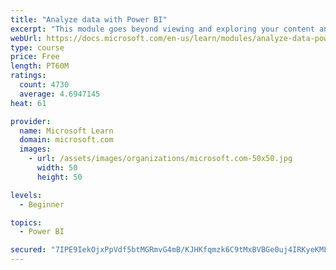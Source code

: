 ```yaml
---
title: "Analyze data with Power BI"
excerpt: "This module goes beyond viewing and exploring your content and explains how to interact with it by working with reports and dashboards to uncover and share new business insights."
webUrl: https://docs.microsoft.com/en-us/learn/modules/analyze-data-power-bi/
type: course
price: Free
length: PT60M
ratings:
  count: 4730
  average: 4.6947145
heat: 61

provider:
  name: Microsoft Learn
  domain: microsoft.com
  images:
    - url: /assets/images/organizations/microsoft.com-50x50.jpg
      width: 50
      height: 50

levels:
  - Beginner

topics:
  - Power BI

secured: "7IPE9IekOjxPpVdf5btMGRmvG4mB/KJHKfqmzk6C9tMxBVBGe0uj4IRKyeKMLurLjT090vJzh5JZ24RWNU32UMEi4XrCXEZHNWorz1qPllYJZ07XiBB1EvQPMZnLXsb+iK5He32COAbfRF7DeGC1EhxtAo5KtjKql3VqOVrWG0MxH1SCFJ2TPz0dvpwuJorApyjYy8V4GlaHz/cFtORwI0pu+Pf7GGaOUFPSwyncorDkr4fhff8LqM8Le5lrCaGTWEq7WZuNGb4sCiWjd+7xe6cZABhj+7Z2CdBMWmGmEhOfGlfY4eDcNzRZCrvrkEYaZ0xlAjyo+64lsR5YPkVJXRyrO2JtOm8k+PeaX5ZHE4pyIS3CvzG4yRcOcr19PpNz+Q2Dt3wLF9okMryEjR/dQCIhTv3eXqrJMaccZqPImeM=;WBY2uTbtBBkC98w4jm2d8g=="
---
```


